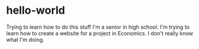 # hello-world
Trying to learn how to do this stuff
I'm a senior in high school. I'm trying to learn how to create a website for a project in Economics.
I don't really know what I'm doing.
